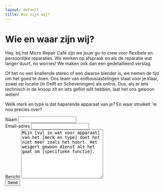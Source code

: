 ```yaml
---
layout: default
title: Wie zijn wij?
---
```


# Wie en waar zijn wij?

Hey, bij het Micro Repair Café zijn we jouw go-to crew voor flexibele en persoonlijke reparaties. We werken op afspraak en als de reparatie wat langer duurt, no worries! We maken ook dan een gedetailleerd verslag. 

Of het nu een knallende stereo of een dwarse blender is, we nemen de tijd om het goed te doen. Ons team van enthousiastelingen staat voor je klaar, zowel op locatie (in Delft en Scheveningen) als online. Dus, als er iets technisch in de knoop zit en iets gefixt wilt hebben, laat het ons gewoon weten!

<div id="contact">
  <div class="contactContent">
    <p class="intro">Welk merk en type is dat haperende apparaat van je? En waar struikelt 'ie nou precies over?</p>
  </div>
  <form action="https://formspree.io/f/mwkddkgq" method="POST">
    <label for="name">Naam</label>
    <input type="text" id="name" name="name" class="full-width"><br>
    <label for="email">Email-adres</label>
    <input type="email" id="email" name="_replyto" class="full-width"><br>
    <label for="message">Bericht</label>
    <textarea name="message" id="message" cols="30" rows="10" class="full-width">Mijn [vul in wat voor apparaat] van het [merk en type] doet het niet meer zoals het hoort. Het weigert gewoon dienst als het gaat om [specifieke functie].</textarea><br>
    <input type="submit" value="Send" class="button">
  </form>
</div>
